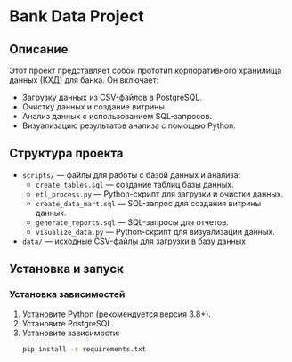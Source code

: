 # Bank Data Project

## Описание
Этот проект представляет собой прототип корпоративного хранилища данных (КХД) для банка. Он включает:
- Загрузку данных из CSV-файлов в PostgreSQL.
- Очистку данных и создание витрины.
- Анализ данных с использованием SQL-запросов.
- Визуализацию результатов анализа с помощью Python.

## Структура проекта
- `scripts/` — файлы для работы с базой данных и анализа:
  - `create_tables.sql` — создание таблиц базы данных.
  - `etl_process.py` — Python-скрипт для загрузки и очистки данных.
  - `create_data_mart.sql` — SQL-запрос для создания витрины данных.
  - `generate_reports.sql` — SQL-запросы для отчетов.
  - `visualize_data.py` — Python-скрипт для визуализации данных.
- `data/` — исходные CSV-файлы для загрузки в базу данных.

## Установка и запуск

### Установка зависимостей
1. Установите Python (рекомендуется версия 3.8+).
2. Установите PostgreSQL.
3. Установите зависимости:
   ```bash
   pip install -r requirements.txt
